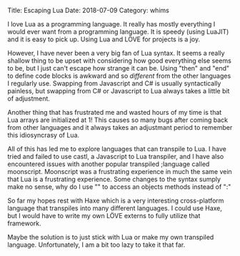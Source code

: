 Title: Escaping Lua
Date: 2018-07-09
Category: whims

I love Lua as a programming language. It really has mostly everything I would ever want from a programming language. It is speedy (using LuaJIT) and it is easy to pick up. Using Lua and LÖVE for projects is a joy.

However, I have never been a very big fan of Lua syntax. It seems a really shallow thing to be upset with considering how good everything else seems to be, but I just can't escape how strange it can be. Using "then" and "end" to define code blocks is awkward and so _different_ from the other languages I regularly use. Swapping from Javascript and C# is usually syntactically painless, but swapping from C# or Javascript to Lua always takes a little bit of adjustment.

Another thing that has frustrated me and wasted hours of my time is that Lua arrays are initialized at 1! This causes so many bugs after coming back from other languages and it always takes an adjustmant period to remember this idiosyncrasy of Lua.

All of this has led me to explore languages that can transpile to Lua. I have tried and failed to use castl, a Javascript to Lua transpiler, and I have also encountered issues with another popular transpiled ;language called moonscript. Moonscript was a frustrating experience in much the same vein that Lua is a frustrating experience. Some changes to the syntax sumply make no sense, why do I use "\" to access an objects methods instead of ":"

So far my hopes rest with Haxe which is a very interesting cross-platform language that transpiles into many different languages. I could use Haxe, but I would have to write my own LÖVE externs to fully utilize that framework.

Maybe the solution is to just stick with Lua or make my own transpiled language. Unfortunately, I am a bit too lazy to take it that far.
